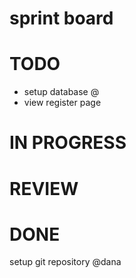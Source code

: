 # sprint board

# TODO
- setup database @
- view register page

# IN PROGRESS


# REVIEW


# DONE
setup git repository @dana